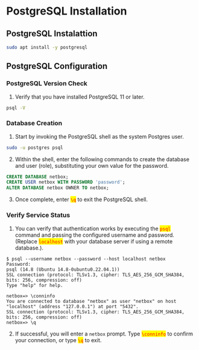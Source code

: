 # PostgreSQL Installation

## PostgreSQL Instalattion

```bash
sudo apt install -y postgresql
```

## PostgreSQL Configuration

### PostgreSQL Version Check

1. Verify that you have installed PostgreSQL 11 or later.

```bash
psql -V
```

### Database Creation

1. Start by invoking the PostgreSQL shell as the system Postgres user.

```bash
sudo -u postgres psql
```

2. Within the shell, enter the following commands to create the database and user (role), substituting your own value for the password.

```sql
CREATE DATABASE netbox;
CREATE USER netbox WITH PASSWORD 'password';
ALTER DATABASE netbox OWNER TO netbox;
```

3. Once complete, enter <mark style="color:red;">`\q`</mark> to exit the PostgreSQL shell.

### Verify Service Status <a href="#verify-service-status" id="verify-service-status"></a>

1. You can verify that authentication works by executing the <mark style="color:red;">`psql`</mark> command and passing the configured username and password. (Replace <mark style="color:red;">`localhost`</mark> with your database server if using a remote database.).

```
$ psql --username netbox --password --host localhost netbox
Password:
psql (14.8 (Ubuntu 14.8-0ubuntu0.22.04.1))
SSL connection (protocol: TLSv1.3, cipher: TLS_AES_256_GCM_SHA384, bits: 256, compression: off)
Type "help" for help.

netbox=> \conninfo
You are connected to database "netbox" as user "netbox" on host "localhost" (address "127.0.0.1") at port "5432".
SSL connection (protocol: TLSv1.3, cipher: TLS_AES_256_GCM_SHA384, bits: 256, compression: off)
netbox=> \q
```

2. If successful, you will enter a `netbox` prompt. Type <mark style="color:red;">`\conninfo`</mark> to confirm your connection, or type <mark style="color:red;">`\q`</mark> to exit.
